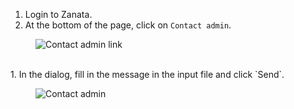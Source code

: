 1. Login to Zanata.
1. At the bottom of the page, click on `Contact admin`.
<figure>
<img alt="Contact admin link" src="images/admin-contact-link.gif" />
</figure>
<br/>
1. In the dialog, fill in the message in the input file and click `Send`.
<figure>
<img alt="Contact admin" src="images/admin-contact.gif" />
</figure>
<br/>